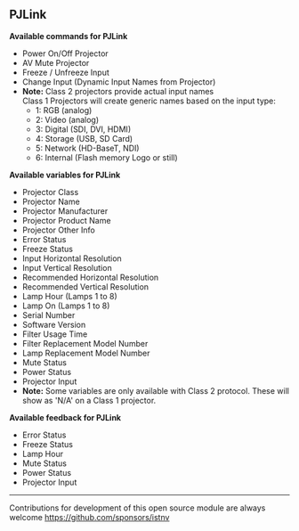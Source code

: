 ## PJLink

**Available commands for PJLink**

- Power On/Off Projector
- AV Mute Projector
- Freeze / Unfreeze Input
- Change Input (Dynamic Input Names from Projector)
- **Note:** Class 2 projectors provide actual input names
<br>Class 1 Projectors will create generic names based on the input type:
  - 1: RGB (analog)
  - 2: Video (analog)
  - 3: Digital (SDI, DVI, HDMI)
  - 4: Storage (USB, SD Card)
  - 5: Network (HD-BaseT, NDI)
  - 6: Internal (Flash memory Logo or still)

**Available variables for PJLink**

- Projector Class
- Projector Name
- Projector Manufacturer
- Projector Product Name
- Projector Other Info
- Error Status
- Freeze Status
- Input Horizontal Resolution
- Input Vertical Resolution
- Recommended Horizontal Resolution
- Recommended Vertical Resolution
- Lamp Hour (Lamps 1 to 8)
- Lamp On (Lamps 1 to 8)
- Serial Number
- Software Version
- Filter Usage Time
- Filter Replacement Model Number
- Lamp Replacement Model Number
- Mute Status
- Power Status
- Projector Input
- **Note:** Some variables are only available with Class 2 protocol. These will show as 'N/A' on a Class 1 projector.

**Available feedback for PJLink**

- Error Status
- Freeze Status
- Lamp Hour
- Mute Status
- Power Status
- Projector Input

--------
Contributions for development of this open source module are always welcome
https://github.com/sponsors/istnv